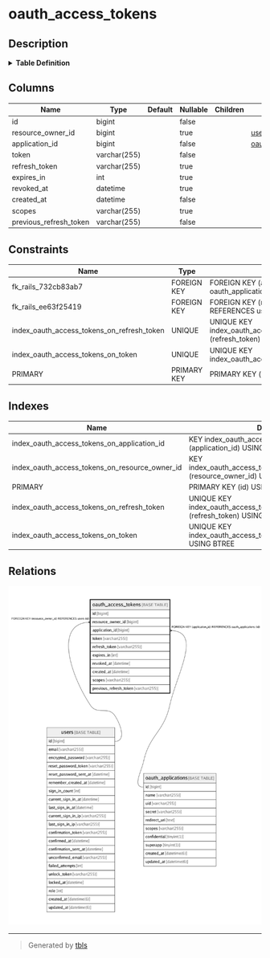 # oauth_access_tokens

## Description

<details>
<summary><strong>Table Definition</strong></summary>

```sql
CREATE TABLE `oauth_access_tokens` (
  `id` bigint NOT NULL AUTO_INCREMENT,
  `resource_owner_id` bigint DEFAULT NULL,
  `application_id` bigint NOT NULL,
  `token` varchar(255) NOT NULL,
  `refresh_token` varchar(255) DEFAULT NULL,
  `expires_in` int DEFAULT NULL,
  `revoked_at` datetime DEFAULT NULL,
  `created_at` datetime NOT NULL,
  `scopes` varchar(255) DEFAULT NULL,
  `previous_refresh_token` varchar(255) NOT NULL DEFAULT '',
  PRIMARY KEY (`id`),
  UNIQUE KEY `index_oauth_access_tokens_on_token` (`token`),
  UNIQUE KEY `index_oauth_access_tokens_on_refresh_token` (`refresh_token`),
  KEY `index_oauth_access_tokens_on_application_id` (`application_id`),
  KEY `index_oauth_access_tokens_on_resource_owner_id` (`resource_owner_id`),
  CONSTRAINT `fk_rails_732cb83ab7` FOREIGN KEY (`application_id`) REFERENCES `oauth_applications` (`id`),
  CONSTRAINT `fk_rails_ee63f25419` FOREIGN KEY (`resource_owner_id`) REFERENCES `users` (`id`)
) ENGINE=InnoDB DEFAULT CHARSET=utf8mb4 COLLATE=utf8mb4_0900_ai_ci
```

</details>

## Columns

| Name | Type | Default | Nullable | Children | Parents | Comment |
| ---- | ---- | ------- | -------- | -------- | ------- | ------- |
| id | bigint |  | false |  |  |  |
| resource_owner_id | bigint |  | true |  | [users](users.md) |  |
| application_id | bigint |  | false |  | [oauth_applications](oauth_applications.md) |  |
| token | varchar(255) |  | false |  |  |  |
| refresh_token | varchar(255) |  | true |  |  |  |
| expires_in | int |  | true |  |  |  |
| revoked_at | datetime |  | true |  |  |  |
| created_at | datetime |  | false |  |  |  |
| scopes | varchar(255) |  | true |  |  |  |
| previous_refresh_token | varchar(255) |  | false |  |  |  |

## Constraints

| Name | Type | Definition |
| ---- | ---- | ---------- |
| fk_rails_732cb83ab7 | FOREIGN KEY | FOREIGN KEY (application_id) REFERENCES oauth_applications (id) |
| fk_rails_ee63f25419 | FOREIGN KEY | FOREIGN KEY (resource_owner_id) REFERENCES users (id) |
| index_oauth_access_tokens_on_refresh_token | UNIQUE | UNIQUE KEY index_oauth_access_tokens_on_refresh_token (refresh_token) |
| index_oauth_access_tokens_on_token | UNIQUE | UNIQUE KEY index_oauth_access_tokens_on_token (token) |
| PRIMARY | PRIMARY KEY | PRIMARY KEY (id) |

## Indexes

| Name | Definition |
| ---- | ---------- |
| index_oauth_access_tokens_on_application_id | KEY index_oauth_access_tokens_on_application_id (application_id) USING BTREE |
| index_oauth_access_tokens_on_resource_owner_id | KEY index_oauth_access_tokens_on_resource_owner_id (resource_owner_id) USING BTREE |
| PRIMARY | PRIMARY KEY (id) USING BTREE |
| index_oauth_access_tokens_on_refresh_token | UNIQUE KEY index_oauth_access_tokens_on_refresh_token (refresh_token) USING BTREE |
| index_oauth_access_tokens_on_token | UNIQUE KEY index_oauth_access_tokens_on_token (token) USING BTREE |

## Relations

![er](oauth_access_tokens.png)

---

> Generated by [tbls](https://github.com/k1LoW/tbls)

